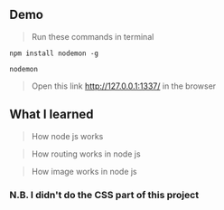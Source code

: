 ## Demo

> Run these commands in terminal

    npm install nodemon -g
    
    nodemon
    
> Open this link  http://127.0.0.1:1337/ in the browser



## What I learned

> How node js works

> How routing works in node js

> How image works in node js


### N.B. I didn't do the CSS part of this project
